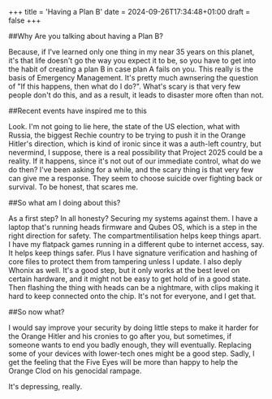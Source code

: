 +++
title = 'Having a Plan B'
date = 2024-09-26T17:34:48+01:00
draft = false
+++

##Why Are you talking about having a Plan B?

Because, if I've learned only one thing in my near 35 years on this planet, it's that life doesn't go the way you expect it to be, so you have to get into the habit of creating a plan B in case plan A fails on you. This really is the basis of Emergency Management. It's pretty much awnsering the question of "If this happens, then what do I do?". What's scary is that very few people don't do this, and as a result, it leads to disaster more often than not.

##Recent events have inspired me to this

Look. I'm not going to lie here, the state of the US election, what with Russia, the biggest Rechie country to be trying to push it in the Orange Hitler's direction, which is kind of ironic since it was a auth-left country, but nevermind, I suppose, there is a real possibility that Project 2025 could be a reality. If it happens, since it's not out of our immediate control, what do we do then? I've been asking for a while, and the scary thing is that very few can give me a response. They seem to choose suicide over fighting back or survival. To be honest, that scares me.

##So what am I doing about this?

As a first step? In all honesty? Securing my systems against them. I have a laptop that's running heads firmware and Qubes OS, which is a step in the right direction for safety. The compartmentilisation helps keep things apart. I have my flatpack games running in a different qube to internet access, say. It helps keep things safer. Plus I have signature verification and hashing of core files to protect them from tampering unless I update. I also deply Whonix as well. It's a good step, but it only works at the best level on certain hardware, and it might not be easy to get hold of in a good state. Then flashing the thing with heads can be a nightmare, with clips making it hard to keep connected onto the chip. It's not for everyone, and I get that.

##So now what?

I would say improve your security by doing little steps to make it harder for the Orange Hitler and his cronies to go after you, but sometimes, if someone wants to end you badly enough, they will eventually. Replacing some of your devices with lower-tech ones might be a good step. Sadly, I get the feeling that the Five Eyes will be more than happy to help the Orange Clod on his genocidal rampage.

It's depressing, really.
